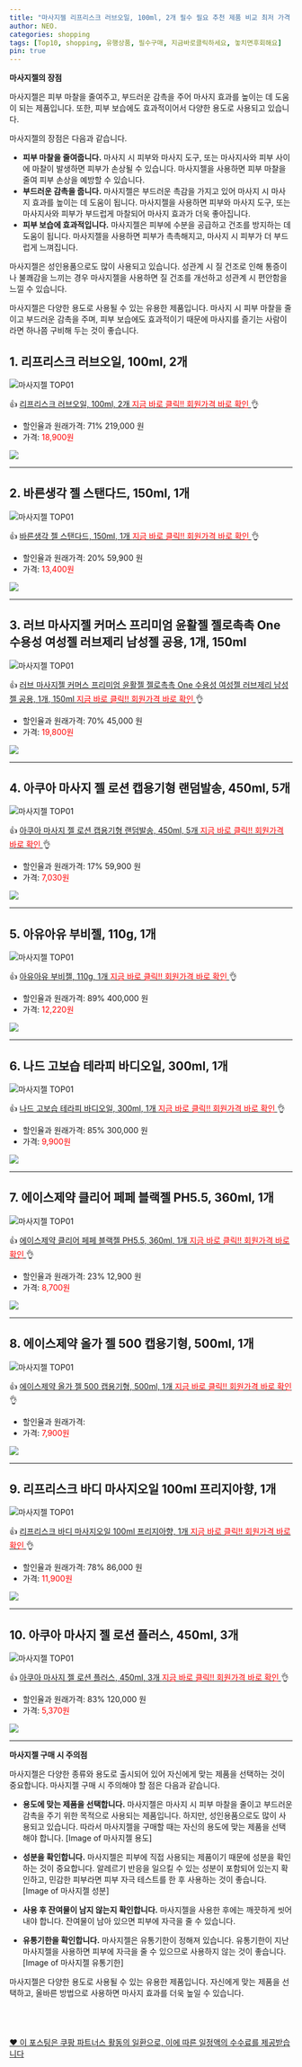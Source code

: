 ```yaml
---
title: "마사지젤 리프리스크 러브오일, 100ml, 2개 필수 필요 추천 제품 비교 최저 가격 비교 장점 구매 후기 구매평"
author: NEO.
categories: shopping
tags: [Top10, shopping, 유행상품, 필수구매, 지금바로클릭하세요, 놓치면후회해요]
pin: true
---
```

**마사지젤의 장점**

마사지젤은 피부 마찰을 줄여주고, 부드러운 감촉을 주어 마사지 효과를 높이는 데 도움이 되는 제품입니다. 또한, 피부 보습에도 효과적이어서 다양한 용도로 사용되고 있습니다.

마사지젤의 장점은 다음과 같습니다.

* **피부 마찰을 줄여줍니다.** 마사지 시 피부와 마사지 도구, 또는 마사지사와 피부 사이에 마찰이 발생하면 피부가 손상될 수 있습니다. 마사지젤을 사용하면 피부 마찰을 줄여 피부 손상을 예방할 수 있습니다.
* **부드러운 감촉을 줍니다.** 마사지젤은 부드러운 촉감을 가지고 있어 마사지 시 마사지 효과를 높이는 데 도움이 됩니다. 마사지젤을 사용하면 피부와 마사지 도구, 또는 마사지사와 피부가 부드럽게 마찰되어 마사지 효과가 더욱 좋아집니다.
* **피부 보습에 효과적입니다.** 마사지젤은 피부에 수분을 공급하고 건조를 방지하는 데 도움이 됩니다. 마사지젤을 사용하면 피부가 촉촉해지고, 마사지 시 피부가 더 부드럽게 느껴집니다.

마사지젤은 성인용품으로도 많이 사용되고 있습니다. 성관계 시 질 건조로 인해 통증이나 불쾌감을 느끼는 경우 마사지젤을 사용하면 질 건조를 개선하고 성관계 시 편안함을 느낄 수 있습니다.

마사지젤은 다양한 용도로 사용될 수 있는 유용한 제품입니다. 마사지 시 피부 마찰을 줄이고 부드러운 감촉을 주며, 피부 보습에도 효과적이기 때문에 마사지를 즐기는 사람이라면 하나쯤 구비해 두는 것이 좋습니다.

   

## 1. 리프리스크 러브오일, 100ml, 2개

![마사지젤 TOP01](https://thumbnail9.coupangcdn.com/thumbnails/remote/490x490ex/image/vendor_inventory/7042/7d12194a879254bbb756ef988580997d287605481767429967bd366f03ef.jpg)


👍 [리프리스크 러브오일, 100ml, 2개 <font color=red> 지금 바로 클릭!! 회원가격 바로 확인 </font> ](https://link.coupang.com/re/AFFSDP?lptag=AF3617701&subid=GithubCoopas&pageKey=7008826167&traceid=V0-153&itemId=17215845875&vendorItemId=84387707986) 👌 


- 할인율과 원래가격: 71%  219,000   원
- 가격: <span style='color:red'>18,900원</span>

[![](/discount_price.png)](https://link.coupang.com/re/AFFSDP?lptag=AF3617701&subid=GithubCoopas&pageKey=7008826167&traceid=V0-153&itemId=17215845875&vendorItemId=84387707986)

---


   

## 2. 바른생각 젤 스탠다드, 150ml, 1개

![마사지젤 TOP01](https://thumbnail8.coupangcdn.com/thumbnails/remote/490x490ex/image/retail/images/7798711300198279-36d4d600-c62e-4d80-bde2-88e28dede9a9.jpg)


👍 [바른생각 젤 스탠다드, 150ml, 1개 <font color=red> 지금 바로 클릭!! 회원가격 바로 확인 </font> ](https://link.coupang.com/re/AFFSDP?lptag=AF3617701&subid=GithubCoopas&pageKey=7055145018&traceid=V0-153&itemId=17477653386&vendorItemId=71871554601) 👌 


- 할인율과 원래가격: 20%  59,900   원
- 가격: <span style='color:red'>13,400원</span>

[![](/discount_price.png)](https://link.coupang.com/re/AFFSDP?lptag=AF3617701&subid=GithubCoopas&pageKey=7055145018&traceid=V0-153&itemId=17477653386&vendorItemId=71871554601)

---


   

## 3. 러브 마사지젤 커머스 프리미엄 윤활젤 젤로촉촉 One 수용성 여성젤 러브제리 남성젤 공용, 1개, 150ml

![마사지젤 TOP01](https://thumbnail9.coupangcdn.com/thumbnails/remote/490x490ex/image/vendor_inventory/d307/b231b7ba2b3c11ae00c55421379e28bd3098deba6247c233cee21ee7f07a.jpg)


👍 [러브 마사지젤 커머스 프리미엄 윤활젤 젤로촉촉 One 수용성 여성젤 러브제리 남성젤 공용, 1개, 150ml <font color=red> 지금 바로 클릭!! 회원가격 바로 확인 </font> ](https://link.coupang.com/re/AFFSDP?lptag=AF3617701&subid=GithubCoopas&pageKey=7716524725&traceid=V0-153&itemId=20697682714&vendorItemId=87931446951) 👌 


- 할인율과 원래가격: 70%  45,000   원
- 가격: <span style='color:red'>19,800원</span>

[![](/discount_price.png)](https://link.coupang.com/re/AFFSDP?lptag=AF3617701&subid=GithubCoopas&pageKey=7716524725&traceid=V0-153&itemId=20697682714&vendorItemId=87931446951)

---


   

## 4. 아쿠아 마사지 젤 로션 캡용기형 랜덤발송, 450ml, 5개

![마사지젤 TOP01](https://thumbnail10.coupangcdn.com/thumbnails/remote/490x490ex/image/rs_quotation_api/jwwfxdqx/959df385a47b4007bbeea84d4bacddb3.jpg)


👍 [아쿠아 마사지 젤 로션 캡용기형 랜덤발송, 450ml, 5개 <font color=red> 지금 바로 클릭!! 회원가격 바로 확인 </font> ](https://link.coupang.com/re/AFFSDP?lptag=AF3617701&subid=GithubCoopas&pageKey=7670050016&traceid=V0-153&itemId=20458188336&vendorItemId=78479036446) 👌 


- 할인율과 원래가격: 17%  59,900   원
- 가격: <span style='color:red'>7,030원</span>

[![](/discount_price.png)](https://link.coupang.com/re/AFFSDP?lptag=AF3617701&subid=GithubCoopas&pageKey=7670050016&traceid=V0-153&itemId=20458188336&vendorItemId=78479036446)

---


   

## 5. 아유아유 부비젤, 110g, 1개

![마사지젤 TOP01](https://thumbnail7.coupangcdn.com/thumbnails/remote/490x490ex/image/retail/images/2022/09/16/15/1/5462be89-89ac-422d-aefe-1bb55222a78f.jpg)


👍 [아유아유 부비젤, 110g, 1개 <font color=red> 지금 바로 클릭!! 회원가격 바로 확인 </font> ](https://link.coupang.com/re/AFFSDP?lptag=AF3617701&subid=GithubCoopas&pageKey=6778812985&traceid=V0-153&itemId=15934819674&vendorItemId=83141726713) 👌 


- 할인율과 원래가격: 89%  400,000   원
- 가격: <span style='color:red'>12,220원</span>

[![](/discount_price.png)](https://link.coupang.com/re/AFFSDP?lptag=AF3617701&subid=GithubCoopas&pageKey=6778812985&traceid=V0-153&itemId=15934819674&vendorItemId=83141726713)

---


   

## 6. 나드 고보습 테라피 바디오일, 300ml, 1개

![마사지젤 TOP01](https://thumbnail8.coupangcdn.com/thumbnails/remote/490x490ex/image/retail/images/637379558806040-4a9785bb-1695-4c31-b598-b03fc6a5827f.jpg)


👍 [나드 고보습 테라피 바디오일, 300ml, 1개 <font color=red> 지금 바로 클릭!! 회원가격 바로 확인 </font> ](https://link.coupang.com/re/AFFSDP?lptag=AF3617701&subid=GithubCoopas&pageKey=4841458481&traceid=V0-153&itemId=6257475486&vendorItemId=73553172701) 👌 


- 할인율과 원래가격: 85%  300,000   원
- 가격: <span style='color:red'>9,900원</span>

[![](/discount_price.png)](https://link.coupang.com/re/AFFSDP?lptag=AF3617701&subid=GithubCoopas&pageKey=4841458481&traceid=V0-153&itemId=6257475486&vendorItemId=73553172701)

---


   

## 7. 에이스제약 클리어 페페 블랙젤 PH5.5, 360ml, 1개

![마사지젤 TOP01](https://thumbnail7.coupangcdn.com/thumbnails/remote/490x490ex/image/retail/images/1062422550187592-cacb8358-72ee-40fa-8f8f-644bcda0f51a.jpg)


👍 [에이스제약 클리어 페페 블랙젤 PH5.5, 360ml, 1개 <font color=red> 지금 바로 클릭!! 회원가격 바로 확인 </font> ](https://link.coupang.com/re/AFFSDP?lptag=AF3617701&subid=GithubCoopas&pageKey=3977257&traceid=V0-153&itemId=19449987&vendorItemId=3142952090) 👌 


- 할인율과 원래가격: 23%  12,900   원
- 가격: <span style='color:red'>8,700원</span>

[![](/discount_price.png)](https://link.coupang.com/re/AFFSDP?lptag=AF3617701&subid=GithubCoopas&pageKey=3977257&traceid=V0-153&itemId=19449987&vendorItemId=3142952090)

---


   

## 8. 에이스제약 올가 젤 500 캡용기형, 500ml, 1개

![마사지젤 TOP01](https://thumbnail9.coupangcdn.com/thumbnails/remote/490x490ex/image/retail/images/4348929398569021-33bab478-fdcc-4644-a184-ad0e93ba9618.jpg)


👍 [에이스제약 올가 젤 500 캡용기형, 500ml, 1개 <font color=red> 지금 바로 클릭!! 회원가격 바로 확인 </font> ](https://link.coupang.com/re/AFFSDP?lptag=AF3617701&subid=GithubCoopas&pageKey=7310718994&traceid=V0-153&itemId=18728308265&vendorItemId=70800120443) 👌 


- 할인율과 원래가격: 
- 가격: <span style='color:red'>7,900원</span>

[![](/discount_price.png)](https://link.coupang.com/re/AFFSDP?lptag=AF3617701&subid=GithubCoopas&pageKey=7310718994&traceid=V0-153&itemId=18728308265&vendorItemId=70800120443)

---


   

## 9. 리프리스크 바디 마사지오일 100ml 프리지아향, 1개

![마사지젤 TOP01](https://thumbnail7.coupangcdn.com/thumbnails/remote/490x490ex/image/vendor_inventory/e142/04dbac9c71a9a968d47f1e8f85e27f470b64c0f8ceb1d4f2aad0956d6bb2.jpg)


👍 [리프리스크 바디 마사지오일 100ml 프리지아향, 1개 <font color=red> 지금 바로 클릭!! 회원가격 바로 확인 </font> ](https://link.coupang.com/re/AFFSDP?lptag=AF3617701&subid=GithubCoopas&pageKey=6869676882&traceid=V0-153&itemId=6266631300&vendorItemId=83620337702) 👌 


- 할인율과 원래가격: 78%  86,000   원
- 가격: <span style='color:red'>11,900원</span>

[![](/discount_price.png)](https://link.coupang.com/re/AFFSDP?lptag=AF3617701&subid=GithubCoopas&pageKey=6869676882&traceid=V0-153&itemId=6266631300&vendorItemId=83620337702)

---


   

## 10. 아쿠아 마사지 젤 로션 플러스, 450ml, 3개

![마사지젤 TOP01](https://thumbnail9.coupangcdn.com/thumbnails/remote/490x490ex/image/retail/images/3727749115318388-063fc00c-2dbc-4ce1-a2f8-78ac7f6993c8.jpg)


👍 [아쿠아 마사지 젤 로션 플러스, 450ml, 3개 <font color=red> 지금 바로 클릭!! 회원가격 바로 확인 </font> ](https://link.coupang.com/re/AFFSDP?lptag=AF3617701&subid=GithubCoopas&pageKey=185890038&traceid=V0-153&itemId=243267105&vendorItemId=3598726169) 👌 


- 할인율과 원래가격: 83%  120,000   원
- 가격: <span style='color:red'>5,370원</span>

[![](/discount_price.png)](https://link.coupang.com/re/AFFSDP?lptag=AF3617701&subid=GithubCoopas&pageKey=185890038&traceid=V0-153&itemId=243267105&vendorItemId=3598726169)

---
**마사지젤 구매 시 주의점**

마사지젤은 다양한 종류와 용도로 출시되어 있어 자신에게 맞는 제품을 선택하는 것이 중요합니다. 마사지젤 구매 시 주의해야 할 점은 다음과 같습니다.

* **용도에 맞는 제품을 선택합니다.** 마사지젤은 마사지 시 피부 마찰을 줄이고 부드러운 감촉을 주기 위한 목적으로 사용되는 제품입니다. 하지만, 성인용품으로도 많이 사용되고 있습니다. 따라서 마사지젤을 구매할 때는 자신의 용도에 맞는 제품을 선택해야 합니다.
[Image of 마사지젤 용도]

* **성분을 확인합니다.** 마사지젤은 피부에 직접 사용되는 제품이기 때문에 성분을 확인하는 것이 중요합니다. 알레르기 반응을 일으킬 수 있는 성분이 포함되어 있는지 확인하고, 민감한 피부라면 피부 자극 테스트를 한 후 사용하는 것이 좋습니다.
[Image of 마사지젤 성분]

* **사용 후 잔여물이 남지 않는지 확인합니다.** 마사지젤을 사용한 후에는 깨끗하게 씻어내야 합니다. 잔여물이 남아 있으면 피부에 자극을 줄 수 있습니다.

* **유통기한을 확인합니다.** 마사지젤은 유통기한이 정해져 있습니다. 유통기한이 지난 마사지젤을 사용하면 피부에 자극을 줄 수 있으므로 사용하지 않는 것이 좋습니다.
[Image of 마사지젤 유통기한]

마사지젤은 다양한 용도로 사용될 수 있는 유용한 제품입니다. 자신에게 맞는 제품을 선택하고, 올바른 방법으로 사용하면 마사지 효과를 더욱 높일 수 있습니다.<br><br><br><br><br> [ ❤  이 포스팅은 쿠팡 파트너스 활동의 일환으로, 이에 따른 일정액의 수수료를 제공받습니다](https://link.coupang.com/a/bcEFyh)